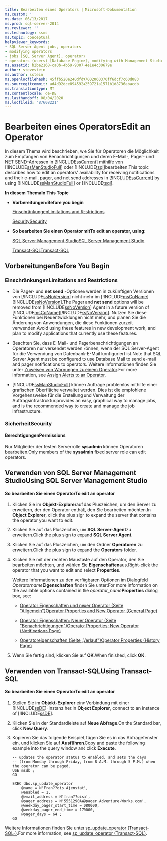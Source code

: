 ```yaml
---
title: Bearbeiten eines Operators | Microsoft-Dokumentation
ms.custom: ''
ms.date: 06/13/2017
ms.prod: sql-server-2014
ms.reviewer: ''
ms.technology: ssms
ms.topic: conceptual
helpviewer_keywords:
- SQL Server Agent jobs, operators
- modifying operators
- jobs [SQL Server Agent], operators
- operators (users) [Database Engine], modifying with Management Studio
ms.assetid: b2ba2168-ca0b-4b59-9007-4e1e4c30679e
author: stevestein
ms.author: sstein
ms.openlocfilehash: 45ffb520e240dfd97002060370ff6dcf7c60d083
ms.sourcegitcommit: ad4d92dce894592a259721a1571b1d8736abacdb
ms.translationtype: MT
ms.contentlocale: de-DE
ms.lasthandoff: 08/04/2020
ms.locfileid: "87608221"
---
```

# <a name="edit-an-operator"></a><span data-ttu-id="d73a2-102">Bearbeiten eines Operators</span><span class="sxs-lookup"><span data-stu-id="d73a2-102">Edit an Operator</span></span>
  <span data-ttu-id="d73a2-103">In diesem Thema wird beschrieben, wie Sie für Operatoren die Möglichkeit zum Empfangen von Benachrichtigungen und deren E-Mail-, Pager- und NET SEND-Adressen in [!INCLUDE[ssCurrent](../../includes/sscurrent-md.md)] mithilfe von [!INCLUDE[ssManStudioFull](../../includes/ssmanstudiofull-md.md)] oder [!INCLUDE[tsql](../../includes/tsql-md.md)]bearbeiten.</span><span class="sxs-lookup"><span data-stu-id="d73a2-103">This topic describes how to edit an operators' availability for receiving notifications and their e-mail, pager, and net send addresses in [!INCLUDE[ssCurrent](../../includes/sscurrent-md.md)] by using [!INCLUDE[ssManStudioFull](../../includes/ssmanstudiofull-md.md)] or [!INCLUDE[tsql](../../includes/tsql-md.md)].</span></span>  
  
 <span data-ttu-id="d73a2-104">**In diesem Thema**</span><span class="sxs-lookup"><span data-stu-id="d73a2-104">**In This Topic**</span></span>  
  
-   <span data-ttu-id="d73a2-105">**Vorbereitungen:**</span><span class="sxs-lookup"><span data-stu-id="d73a2-105">**Before you begin:**</span></span>  
  
     [<span data-ttu-id="d73a2-106">Einschränkungen</span><span class="sxs-lookup"><span data-stu-id="d73a2-106">Limitations and Restrictions</span></span>](#Restrictions)  
  
     [<span data-ttu-id="d73a2-107">Security</span><span class="sxs-lookup"><span data-stu-id="d73a2-107">Security</span></span>](#Security)  
  
-   <span data-ttu-id="d73a2-108">**So bearbeiten Sie einen Operator mit**</span><span class="sxs-lookup"><span data-stu-id="d73a2-108">**To edit an operator, using:**</span></span>  
  
     [<span data-ttu-id="d73a2-109">SQL Server Management Studio</span><span class="sxs-lookup"><span data-stu-id="d73a2-109">SQL Server Management Studio</span></span>](#SSMSProcedure)  
  
     [<span data-ttu-id="d73a2-110">Transact-SQL</span><span class="sxs-lookup"><span data-stu-id="d73a2-110">Transact-SQL</span></span>](#TsqlProcedure)  
  
##  <a name="before-you-begin"></a><a name="BeforeYouBegin"></a> <span data-ttu-id="d73a2-111">Vorbereitungen</span><span class="sxs-lookup"><span data-stu-id="d73a2-111">Before You Begin</span></span>  
  
###  <a name="limitations-and-restrictions"></a><a name="Restrictions"></a> <span data-ttu-id="d73a2-112">Einschränkungen</span><span class="sxs-lookup"><span data-stu-id="d73a2-112">Limitations and Restrictions</span></span>  
  
-   <span data-ttu-id="d73a2-113">Die Pager- und **net send** -Optionen werden in zukünftigen Versionen von [!INCLUDE[ssNoVersion](../../includes/ssnoversion-md.md)] nicht mehr im [!INCLUDE[msCoName](../../includes/msconame-md.md)][!INCLUDE[ssNoVersion](../../includes/ssnoversion-md.md)].</span><span class="sxs-lookup"><span data-stu-id="d73a2-113">The Pager and **net send** options will be removed from [!INCLUDE[ssNoVersion](../../includes/ssnoversion-md.md)] Agent in a future version of [!INCLUDE[msCoName](../../includes/msconame-md.md)][!INCLUDE[ssNoVersion](../../includes/ssnoversion-md.md)].</span></span> <span data-ttu-id="d73a2-114">Nutzen Sie diese Funktionen bei Neuentwicklungen nicht mehr, und planen Sie die Änderung von Anwendungen, die diese Funktionen zurzeit verwenden.</span><span class="sxs-lookup"><span data-stu-id="d73a2-114">Avoid using these features in new development work, and plan to modify applications that currently use these features.</span></span>  
  
-   <span data-ttu-id="d73a2-115">Beachten Sie, dass E-Mail- und Pagerbenachrichtigungen an Operatoren nur versendet werden können, wenn der SQL Server-Agent für die Verwendung von Datenbank-E-Mail konfiguriert ist.</span><span class="sxs-lookup"><span data-stu-id="d73a2-115">Note that SQL Server Agent must be configured to use Database Mail to send e-mail and pager notifications to operators.</span></span> <span data-ttu-id="d73a2-116">Weitere Informationen finden Sie unter [Zuweisen von Warnungen zu einem Operator](assign-alerts-to-an-operator.md).</span><span class="sxs-lookup"><span data-stu-id="d73a2-116">For more information, see [Assign Alerts to an Operator](assign-alerts-to-an-operator.md).</span></span>  
  
-   [!INCLUDE[ssManStudioFull](../../includes/ssmanstudiofull-md.md)] <span data-ttu-id="d73a2-117">können Aufträge problemlos mithilfe einer grafischen Oberfläche verwaltet werden. Dies ist die empfohlene Vorgehensweise für die Erstellung und Verwaltung der Auftragsinfrastruktur.</span><span class="sxs-lookup"><span data-stu-id="d73a2-117">provides an easy, graphical way to manage jobs, and is the recommended way to create and manage the job infrastructure.</span></span>  
  
###  <a name="security"></a><a name="Security"></a> <span data-ttu-id="d73a2-118">Sicherheit</span><span class="sxs-lookup"><span data-stu-id="d73a2-118">Security</span></span>  
  
####  <a name="permissions"></a><a name="Permissions"></a> <span data-ttu-id="d73a2-119">Berechtigungen</span><span class="sxs-lookup"><span data-stu-id="d73a2-119">Permissions</span></span>  
 <span data-ttu-id="d73a2-120">Nur Mitglieder der festen Serverrolle **sysadmin** können Operatoren bearbeiten.</span><span class="sxs-lookup"><span data-stu-id="d73a2-120">Only members of the **sysadmin** fixed server role can edit operators.</span></span>  
  
##  <a name="using-sql-server-management-studio"></a><a name="SSMSProcedure"></a> <span data-ttu-id="d73a2-121">Verwenden von SQL Server Management Studio</span><span class="sxs-lookup"><span data-stu-id="d73a2-121">Using SQL Server Management Studio</span></span>  
  
#### <a name="to-edit-an-operator"></a><span data-ttu-id="d73a2-122">So bearbeiten Sie einen Operator</span><span class="sxs-lookup"><span data-stu-id="d73a2-122">To edit an operator</span></span>  
  
1.  <span data-ttu-id="d73a2-123">Klicken Sie im **Objekt-Explorer**auf das Pluszeichen, um den Server zu erweitern, der den Operator enthält, den Sie bearbeiten möchten.</span><span class="sxs-lookup"><span data-stu-id="d73a2-123">In **Object Explorer**, click the plus sign to expand the server that contains the operator you want to edit.</span></span>  
  
2.  <span data-ttu-id="d73a2-124">Klicken Sie auf das Pluszeichen, um **SQL Server-Agent**zu erweitern.</span><span class="sxs-lookup"><span data-stu-id="d73a2-124">Click the plus sign to expand **SQL Server Agent**.</span></span>  
  
3.  <span data-ttu-id="d73a2-125">Klicken Sie auf das Pluszeichen, um den Ordner **Operatoren** zu erweitern.</span><span class="sxs-lookup"><span data-stu-id="d73a2-125">Click the plus sign to expand the **Operators** folder.</span></span>  
  
4.  <span data-ttu-id="d73a2-126">Klicken Sie mit der rechten Maustaste auf den Operator, den Sie bearbeiten möchten, und wählen Sie **Eigenschaften**aus.</span><span class="sxs-lookup"><span data-stu-id="d73a2-126">Right-click the operator that you want to edit and select **Properties**.</span></span>  
  
     <span data-ttu-id="d73a2-127">Weitere Informationen zu den verfügbaren Optionen im Dialogfeld _Operatorname_**Eigenschaften** finden Sie unter:</span><span class="sxs-lookup"><span data-stu-id="d73a2-127">For more information on the available options contained in the _operator_name_**Properties** dialog box, see:</span></span>  
  
    -   [<span data-ttu-id="d73a2-128">Operator Eigenschaften und neuer Operator &#40;Seite "Allgemein"&#41;</span><span class="sxs-lookup"><span data-stu-id="d73a2-128">Operator Properties and New Operator &#40;General Page&#41;</span></span>](../../integration-services/general-page-of-integration-services-designers-options.md)  
  
    -   [<span data-ttu-id="d73a2-129">Operator Eigenschaften: Neuer Operator &#40;Seite "Benachrichtigungen"&#41;</span><span class="sxs-lookup"><span data-stu-id="d73a2-129">Operator Properties: New Operator &#40;Notifications Page&#41;</span></span>](operator-properties-new-operator-notifications-page.md)  
  
    -   [<span data-ttu-id="d73a2-130">Operatoreigenschaften &#40;Seite „Verlauf“&#41;</span><span class="sxs-lookup"><span data-stu-id="d73a2-130">Operator Properties &#40;History Page&#41;</span></span>](operator-properties-history-page.md)  
  
5.  <span data-ttu-id="d73a2-131">Wenn Sie fertig sind, klicken Sie auf **OK**.</span><span class="sxs-lookup"><span data-stu-id="d73a2-131">When finished, click **OK**.</span></span>  
  
##  <a name="using-transact-sql"></a><a name="TsqlProcedure"></a> <span data-ttu-id="d73a2-132">Verwenden von Transact-SQL</span><span class="sxs-lookup"><span data-stu-id="d73a2-132">Using Transact-SQL</span></span>  
  
#### <a name="to-edit-an-operator"></a><span data-ttu-id="d73a2-133">So bearbeiten Sie einen Operator</span><span class="sxs-lookup"><span data-stu-id="d73a2-133">To edit an operator</span></span>  
  
1.  <span data-ttu-id="d73a2-134">Stellen Sie im **Objekt-Explorer** eine Verbindung mit einer [!INCLUDE[ssDE](../../includes/ssde-md.md)]-Instanz her.</span><span class="sxs-lookup"><span data-stu-id="d73a2-134">In **Object Explorer**, connect to an instance of [!INCLUDE[ssDE](../../includes/ssde-md.md)].</span></span>  
  
2.  <span data-ttu-id="d73a2-135">Klicken Sie in der Standardleiste auf **Neue Abfrage**.</span><span class="sxs-lookup"><span data-stu-id="d73a2-135">On the Standard bar, click **New Query**.</span></span>  
  
3.  <span data-ttu-id="d73a2-136">Kopieren Sie das folgende Beispiel, fügen Sie es in das Abfragefenster ein, und klicken Sie auf **Ausführen**.</span><span class="sxs-lookup"><span data-stu-id="d73a2-136">Copy and paste the following example into the query window and click **Execute**.</span></span>  
  
    ```  
    -- updates the operator status to enabled, and sets the days   
    -- (from Monday through Friday, from 8 A.M. through 5 P.M.) when the operator can be paged.   
    USE msdb ;  
    GO  
  
    EXEC dbo.sp_update_operator   
        @name = N'Fran??ois Ajenstat',  
        @enabled = 1,  
        @email_address = N'fran??oisa',  
        @pager_address = N'5551290AW@pager.Adventure-Works.com',  
        @weekday_pager_start_time = 080000,  
        @weekday_pager_end_time = 170000,  
        @pager_days = 64 ;  
    GO  
    ```  
  
 <span data-ttu-id="d73a2-137">Weitere Informationen finden Sie unter [sp_update_operator &#40;Transact-SQL-&#41;](/sql/relational-databases/system-stored-procedures/sp-update-operator-transact-sql).</span><span class="sxs-lookup"><span data-stu-id="d73a2-137">For more information, see [sp_update_operator &#40;Transact-SQL&#41;](/sql/relational-databases/system-stored-procedures/sp-update-operator-transact-sql).</span></span>  
  
  
